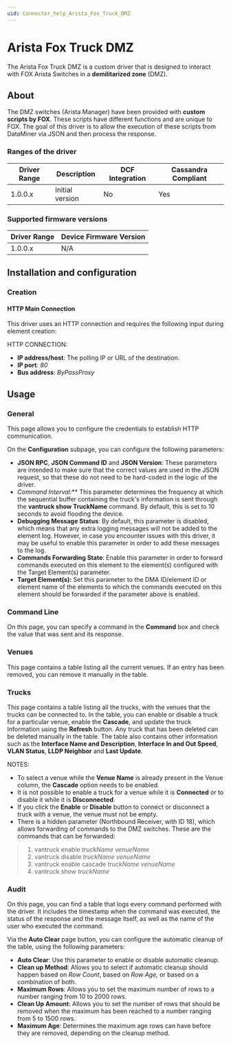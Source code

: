 ```yaml
---
uid: Connector_help_Arista_Fox_Truck_DMZ
---
```


# Arista Fox Truck DMZ

The Arista Fox Truck DMZ is a custom driver that is designed to interact with FOX Arista Switches in a **demilitarized zone** (DMZ).

## About

The DMZ switches (Arista Manager) have been provided with **custom scripts by FOX**. These scripts have different functions and are unique to FOX. The goal of this driver is to allow the execution of these scripts from DataMiner via JSON and then process the response.

### Ranges of the driver

| **Driver Range** | **Description** | **DCF Integration** | **Cassandra Compliant** |
|------------------|-----------------|---------------------|-------------------------|
| 1.0.0.x          | Initial version | No                  | Yes                     |

### Supported firmware versions

| **Driver Range** | **Device Firmware Version** |
|------------------|-----------------------------|
| 1.0.0.x          | N/A                         |

## Installation and configuration

### Creation

#### HTTP Main Connection

This driver uses an HTTP connection and requires the following input during element creation:

HTTP CONNECTION:

- **IP address/host**: The polling IP or URL of the destination.
- **IP port**: *80*
- **Bus address**: *ByPassProxy*

## Usage

### General

This page allows you to configure the credentials to establish HTTP communication.

On the **Configuration** subpage, you can configure the following parameters:

- **JSON RPC**, **JSON Command ID** and **JSON Version**: These parameters are intended to make sure that the correct values are used in the JSON request, so that these do not need to be hard-coded in the logic of the driver.
- **Command Interval*:*** This parameter determines the frequency at which the sequential buffer containing the truck's information is sent through the **vantruck show TruckName** command. By default, this is set to 10 seconds to avoid flooding the device.
- **Debugging Message Status**: By default, this parameter is disabled, which means that any extra logging messages will not be added to the element log. However, in case you encounter issues with this driver, it may be useful to enable this parameter in order to add these messages to the log.
- **Commands Forwarding State**: Enable this parameter in order to forward commands executed on this element to the element(s) configured with the Target Element(s) parameter.
- **Target Element(s):** Set this parameter to the DMA ID/element ID or element name of the elements to which the commands executed on this element should be forwarded if the parameter above is enabled.

### Command Line

On this page, you can specify a command in the **Command** box and check the value that was sent and its response.

### Venues

This page contains a table listing all the current venues. If an entry has been removed, you can remove it manually in the table.

### Trucks

This page contains a table listing all the trucks, with the venues that the trucks can be connected to. In the table, you can enable or disable a truck for a particular venue, enable the **Cascade**, and update the truck Information using the **Refresh** button. Any truck that has been deleted can be deleted manually in the table. The table also contains other information such as the **Interface Name and Description**, **Interface In and Out Speed**, **VLAN Status**, **LLDP Neighbor** and **Last Update**.

NOTES:

- To select a venue while the **Venue Name** is already present in the Venue column, the **Cascade** option needs to be enabled.
- It is not possible to enable a truck for a venue while it is **Connected** or to disable it while it is **Disconnected**.
- If you click the **Enable** or **Disable** button to connect or disconnect a truck with a venue, the venue must not be empty.
- There is a hidden parameter (Northbound Receiver, with ID 18), which allows forwarding of commands to the DMZ switches. These are the commands that can be forwarded:

> 1.  vantruck enable *truckName venueName*
> 2.  vantruck disable *truckName venueName*
> 3.  vantruck enable cascade *truckName venueName*
> 4.  vantruck show *truckName*

### Audit

On this page, you can find a table that logs every command performed with the driver. It includes the timestamp when the command was executed, the status of the response and the message itself, as well as the name of the user who executed the command.

Via the **Auto Clear** page button, you can configure the automatic cleanup of the table, using the following parameters:

- **Auto Clear**: Use this parameter to enable or disable automatic cleanup.
- **Clean up Method**: Allows you to select if automatic cleanup should happen based on *Row Count*, based on *Row Age,* or based on a combination of both.
- **Maximum Rows**: Allows you to set the maximum number of rows to a number ranging from 10 to 2000 rows.
- **Clean Up Amount**: Allows you to set the number of rows that should be removed when the maximum has been reached to a number ranging from 5 to 1500 rows.
- **Maximum Age**: Determines the maximum age rows can have before they are removed, depending on the cleanup method.
